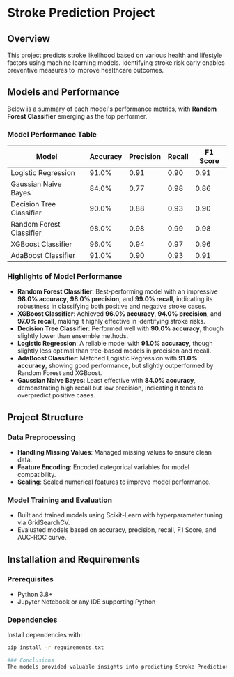 # Stroke Prediction Project

## Overview
This project predicts stroke likelihood based on various health and lifestyle factors using machine learning models. Identifying stroke risk early enables preventive measures to improve healthcare outcomes.

## Models and Performance
Below is a summary of each model's performance metrics, with **Random Forest Classifier** emerging as the top performer.

### Model Performance Table

| **Model**                | **Accuracy** | **Precision** | **Recall** | **F1 Score** |
|--------------------------|--------------|---------------|------------|--------------|
| Logistic Regression      | 91.0%        | 0.91          | 0.90       | 0.91         |
| Gaussian Naive Bayes     | 84.0%        | 0.77          | 0.98       | 0.86         |
| Decision Tree Classifier | 90.0%        | 0.88          | 0.93       | 0.90         |
| Random Forest Classifier | 98.0%        | 0.98          | 0.99       | 0.98         |
| XGBoost Classifier       | 96.0%        | 0.94          | 0.97       | 0.96         |
| AdaBoost Classifier      | 91.0%        | 0.90          | 0.93       | 0.91         |

### Highlights of Model Performance

- **Random Forest Classifier**: Best-performing model with an impressive **98.0% accuracy**, **98.0% precision**, and **99.0% recall**, indicating its robustness in classifying both positive and negative stroke cases.
- **XGBoost Classifier**: Achieved **96.0% accuracy**, **94.0% precision**, and **97.0% recall**, making it highly effective in identifying stroke risks.
- **Decision Tree Classifier**: Performed well with **90.0% accuracy**, though slightly lower than ensemble methods.
- **Logistic Regression**: A reliable model with **91.0% accuracy**, though slightly less optimal than tree-based models in precision and recall.
- **AdaBoost Classifier**: Matched Logistic Regression with **91.0% accuracy**, showing good performance, but slightly outperformed by Random Forest and XGBoost.
- **Gaussian Naive Bayes**: Least effective with **84.0% accuracy**, demonstrating high recall but low precision, indicating it tends to overpredict positive cases.

## Project Structure

### Data Preprocessing
- **Handling Missing Values**: Managed missing values to ensure clean data.
- **Feature Encoding**: Encoded categorical variables for model compatibility.
- **Scaling**: Scaled numerical features to improve model performance.

### Model Training and Evaluation
- Built and trained models using Scikit-Learn with hyperparameter tuning via GridSearchCV.
- Evaluated models based on accuracy, precision, recall, F1 Score, and AUC-ROC curve.

## Installation and Requirements

### Prerequisites
- Python 3.8+
- Jupyter Notebook or any IDE supporting Python

### Dependencies
Install dependencies with:

```bash
pip install -r requirements.txt

### Conclusions 
The models provided valuable insights into predicting Stroke Prediction, with **Random Forest** being the most reliable. 
